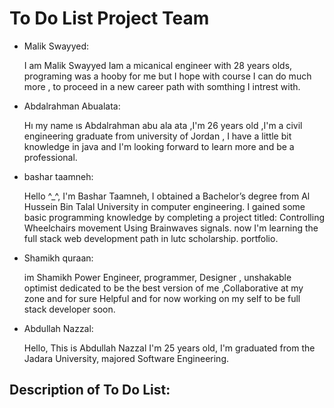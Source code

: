 




# To Do List Project Team

- Malik Swayyed:

    I am Malik Swayyed Iam a micanical engineer with 28 years olds, programing was a hooby for me but I hope with course I can do much more , to proceed in a new career path with somthing I intrest with.

- Abdalrahman Abualata:

    Hı my name ıs Abdalrahman abu ala ata ,I'm 26 years old ,I'm a civil engineering graduate from university of Jordan , I have a little bit knowledge in java and I'm looking forward to learn more and be a professional.

- bashar taamneh:

    Hello ^_^, I'm Bashar Taamneh, I obtained a Bachelor’s degree from Al Hussein Bin Talal University in computer engineering. I gained some basic programming knowledge by completing a project titled: Controlling Wheelchairs movement Using Brainwaves signals. now I'm learning the full stack web development path in lutc scholarship. portfolio.

- Shamikh quraan:

    im Shamikh Power Engineer, programmer, Designer , unshakable optimist dedicated to be the best version of me ,Collaborative at my zone and for sure Helpful and for now working on my self to be full stack developer soon.

- Abdullah Nazzal:

    Hello, This is Abdullah Nazzal I'm 25 years old, I'm graduated from the Jadara University, majored Software Engineering.

## Description of To Do List:

    

    